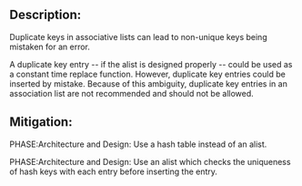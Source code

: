 ## Description:

Duplicate keys in associative lists can lead to non-unique keys being mistaken for an error.

A duplicate key entry -- if the alist is designed properly -- could be used as a constant time replace function. However, duplicate key entries could be inserted by mistake. Because of this ambiguity, duplicate key entries in an association list are not recommended and should not be allowed.

## Mitigation:


PHASE:Architecture and Design:
Use a hash table instead of an alist.

PHASE:Architecture and Design:
Use an alist which checks the uniqueness of hash keys with each entry before inserting the entry.

